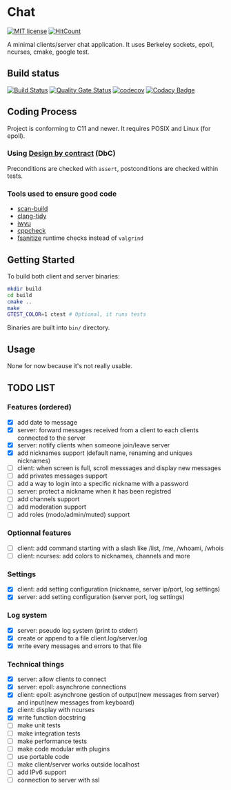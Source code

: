 # Chat
[![MIT license](https://img.shields.io/badge/License-MIT-blue.svg)](https://lbesson.mit-license.org/)
[![HitCount](http://hits.dwyl.io/corentinmusard/mini_cli_chat.svg)](http://hits.dwyl.io/corentinmusard/mini_cli_chat)

A minimal clients/server chat application.
It uses Berkeley sockets, epoll, ncurses, cmake, google test.

## Build status
[![Build Status](https://www.travis-ci.org/corentinmusard/mini_cli_chat.svg?branch=master)](https://www.travis-ci.org/corentinmusard/mini_cli_chat)
[![Quality Gate Status](https://sonarcloud.io/api/project_badges/measure?project=corentinmusard_mini_cli_chat&metric=alert_status)](https://sonarcloud.io/dashboard?id=corentinmusard_mini_cli_chat)
[![codecov](https://codecov.io/gh/corentinmusard/mini_cli_chat/branch/master/graph/badge.svg)](https://codecov.io/gh/corentinmusard/mini_cli_chat)
[![Codacy Badge](https://api.codacy.com/project/badge/Grade/0a07e19caa974f559eb7f2e901c311bb)](https://www.codacy.com/manual/corentinmusard/mini_cli_chat)

## Coding Process

Project is conforming to C11 and newer. It requires POSIX and Linux (for epoll).

### Using [Design by contract](//barrgroup.com/embedded-systems/how-to/design-by-contract-for-embedded-software) (DbC)
Preconditions are checked with `assert`, postconditions are checked within tests.

### Tools used to ensure good code
-   [scan-build](//clang-analyzer.llvm.org/scan-build.html)
-   [clang-tidy](//clang.llvm.org/extra/clang-tidy/)
-   [iwyu](//github.com/include-what-you-use/include-what-you-use)
-   [cppcheck](//github.com/danmar/cppcheck)
-   [fsanitize](//clang.llvm.org/docs/AddressSanitizer.html) runtime checks instead of `valgrind`

## Getting Started
To build both client and server binaries:
```sh
mkdir build
cd build
cmake ..
make
GTEST_COLOR=1 ctest # Optional, it runs tests
```
Binaries are built into `bin/` directory.

## Usage
None for now because it's not really usable.

## TODO LIST
### Features (ordered)
-   [x] add date to message
-   [x] server: forward messages received from a client to each clients connected to the server
-   [x] server: notify clients when someone join/leave server
-   [x] add nicknames support (default name, renaming and uniques nicknames)
-   [ ] client: when screen is full, scroll messsages and display new messages
-   [ ] add privates messages support
-   [ ] add a way to login into a specific nickname with a password
-   [ ] server: protect a nickname when it has been registred
-   [ ] add channels support
-   [ ] add moderation support
-   [ ] add roles (modo/admin/muted) support

### Optionnal features
-   [ ] client: add command starting with a slash like /list, /me, /whoami, /whois
-   [ ] client: ncurses: add colors to nicknames, channels and more

### Settings
-   [x] client: add setting configuration (nickname, server ip/port, log settings)
-   [x] server: add setting configuration (server port, log settings)

### Log system
-   [x] server: pseudo log system (print to stderr)
-   [x] create or append to a file client.log/server.log
-   [x] write every messages and errors to that file

### Technical things
-   [x] server: allow clients to connect
-   [x] server: epoll: asynchrone connections 
-   [x] client: epoll: asynchrone gestion of output(new messages from server) and input(new messages from keyboard)
-   [x] client: display with ncurses
-   [x] write function docstring
-   [ ] make unit tests
-   [ ] make integration tests
-   [ ] make performance tests
-   [ ] make code modular with plugins
-   [ ] use portable code
-   [ ] make client/server works outside localhost
-   [ ] add IPv6 support
-   [ ] connection to server with ssl
